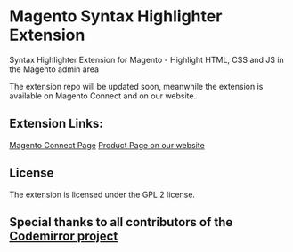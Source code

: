 # Magento Syntax Highlighter Extension
Syntax Highlighter Extension for Magento - Highlight HTML, CSS and JS in the Magento admin area

The extension repo will be updated soon, meanwhile the extension is available on Magento Connect and on our website.

## Extension Links:
[Magento Connect Page](http://www.magentocommerce.com/magento-connect/syntax-highlighter-by-plugin-company.html)
[Product Page on our website](https://plugin.company/magento-extensions/syntax-highlighter.html)

## License
The extension is licensed under the GPL 2 license.

## Special thanks to all contributors of the [Codemirror project](https://github.com/codemirror/codemirror) 
